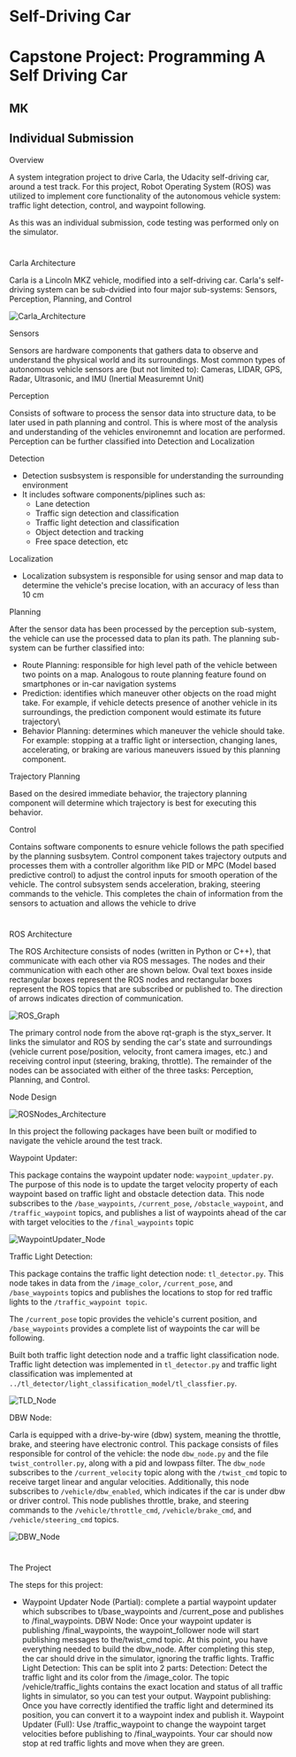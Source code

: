 # **Self-Driving Car**
# **Capstone Project: Programming A Self Driving Car**

## MK

## Individual Submission

Overview

A system integration project to drive Carla, the Udacity self-driving car, around a test track. For this project, Robot Operating System (ROS) was utilized to implement core functionality of the autonomous vehicle system: traffic light detection, control, and waypoint following. 

As this was an individual submission, code testing was performed only on the simulator.

[//]: # (Image References)

[image1]: ./Writeup_IV/Carla_Architecture.png "Carla_Architecture"
[image2]: ./Writeup_IV/ROS_Graph.jpg "ROS_Graph"
[image3]: ./Writeup_IV/ROSNodes_Architecture.png "ROSNodes_Architecture"
[image4]: ./Writeup_IV/WaypointUpdater_Node.png "WaypointUpdater_Node"
[image5]: ./Writeup_IV/TLD_Node.png "TLD_Node"
[image6]: ./Writeup_IV/DBW_Node.png "DBW_Node"


#
Carla Architecture

Carla is a Lincoln MKZ vehicle, modified into a self-driving car. Carla's self-driving system can be sub-dvidied into four major sub-systems: Sensors, Perception, Planning, and Control

![][image1]

Sensors

Sensors are hardware components that gathers data to observe and understand the physical world and its surroundings. Most common types of autonomous vehicle sensors are (but not limited to): Cameras, LIDAR, GPS, Radar, Ultrasonic, and IMU (Inertial Measuremnt Unit)

Perception

Consists of software to process the sensor data into structure data, to be later used in path planning and control. This is where most of the analysis and understanding of the vehicles environemnt and location are performed. Perception can be further classified into Detection and Localization

Detection

- Detection susbsystem is responsible for understanding the surrounding environment
- It includes software components/piplines such as: 
  - Lane detection 
  - Traffic sign detection and classification
  - Traffic light detection and classification
  - Object detection and tracking
  - Free space detection, etc

Localization

- Localization subsystem is responsible for using sensor and map data to determine the vehicle's precise location, with an accuracy of less than 10 cm

Planning

After the sensor data has been processed by the perception sub-system, the vehicle can use the processed data to plan its path. The planning sub-system can be further classified into:
- Route Planning: responsible for high level path of the vehicle between two points on a map. Analogous to route planning feature found on smartphones or in-car navigation systems
- Prediction: identifies which maneuver other objects on the road might take. For example, if vehicle detects presence of another vehicle in its surroundings, the prediction component would estimate its future trajectory\
- Behavior Planning: determines which maneuver the vehicle should take. For example: stopping at a traffic light or intersection, changing lanes, accelerating, or braking are various maneuvers issued by this planning component.

Trajectory Planning

Based on the desired immediate behavior, the trajectory planning component will determine which trajectory is best for executing this behavior.

Control

Contains software components  to esnure vehicle follows the path specified by the planning susbsytem. Control component takes trajectory outputs and processes them with a controller algorithm like PID or MPC (Model based predictive control) to adjust the control inputs for smooth operation of the vehicle. The control subsystem sends acceleration, braking, steering commands to the vehicle. This completes the chain of information from the sensors to actuation and allows the vehicle to drive

#
ROS Architecture

The ROS Architecture consists of nodes (written in Python or C++), that communicate with each other via ROS messages. The nodes and their communication with each other are shown below. Oval text boxes inside rectangular boxes represent the ROS nodes and rectangular boxes represent the ROS topics that are subscribed or published to. The direction of arrows indicates direction of communication.

![][image2]

The primary control node from the above rqt-graph is the styx_server. It links the simulator and ROS by sending the car's state and surroundings (vehicle current pose/position, velocity, front camera images, etc.) and receiving control input (steering, braking, throttle). The remainder of the nodes can be associated with either of the three tasks: Perception, Planning, and Control.

Node Design

![][image3]

In this project the following packages have been built or modified to navigate the vehicle around the test track.

Waypoint Updater:

This package contains the waypoint updater node: `waypoint_updater.py`. The purpose of this node is to update the target velocity property of each waypoint based on traffic light and obstacle detection data. This node subscribes to the `/base_waypoints`, `/current_pose`, `/obstacle_waypoint`, and `/traffic_waypoint` topics, and publishes a list of waypoints ahead of the car with target velocities to the `/final_waypoints` topic

![][image4]

Traffic Light Detection:

This package contains the traffic light detection node: `tl_detector.py`. This node takes in data from the `/image_color`, `/current_pose`, and `/base_waypoints` topics and publishes the locations to stop for red traffic lights to the `/traffic_waypoint topic`.

The `/current_pose` topic provides the vehicle's current position, and `/base_waypoints` provides a complete list of waypoints the car will be following.

Built both traffic light detection node and a traffic light classification node. Traffic light detection was implemented in `tl_detector.py` and traffic light classification was implemented at `../tl_detector/light_classification_model/tl_classfier.py`.

![][image5]

DBW Node:

Carla is equipped with a drive-by-wire (dbw) system, meaning the throttle, brake, and steering have electronic control. This package consists of files responsible for control of the vehicle: the node `dbw_node.py` and the file `twist_controller.py`, along with a pid and lowpass filter. The `dbw_node` subscribes to the `/current_velocity` topic along with the `/twist_cmd` topic to receive target linear and angular velocities. Additionally, this node subscribes to `/vehicle/dbw_enabled`, which indicates if the car is under dbw or driver control. This node publishes throttle, brake, and steering commands to the `/vehicle/throttle_cmd`, `/vehicle/brake_cmd`, and `/vehicle/steering_cmd` topics.

![][image6]


#
The Project

The steps for this project:

* Waypoint Updater Node (Partial): complete a partial waypoint updater which subscribes to t/base_waypoints and /current_pose and publishes to /final_waypoints.
DBW Node: Once your waypoint updater is publishing /final_waypoints, the waypoint_follower node will start publishing messages to the/twist_cmd topic. At this point, you have everything needed to build the dbw_node. After completing this step, the car should drive in the simulator, ignoring the traffic lights.
Traffic Light Detection: This can be split into 2 parts:
Detection: Detect the traffic light and its color from the /image_color. The topic /vehicle/traffic_lights contains the exact location and status of all traffic lights in simulator, so you can test your output.
Waypoint publishing: Once you have correctly identified the traffic light and determined its position, you can convert it to a waypoint index and publish it.
Waypoint Updater (Full): Use /traffic_waypoint to change the waypoint target velocities before publishing to /final_waypoints. Your car should now stop at red traffic lights and move when they are green.
